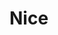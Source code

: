 <!DOCTYPE html>
<html lang="cs">
<head>
  <meta charset="UTF-8">
  <meta name="viewport" content="width=device-width, initial-scale=1.0">
  <meta http-equiv="X-UA-Compatible" content="ie=edge">
  <title>Martin Krejzls Site</title>
</head>
<body>
  <h1>Nice</h1>
</body>
</html>
